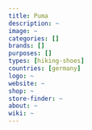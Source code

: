```yaml
---
title: Puma
description: ~
image: ~
categories: []
brands: []
purposes: []
types: [hiking-shoes]
countries: [germany]
logo: ~
website: ~
shop: ~
store-finder: ~
about: ~
wiki: ~
---
```

